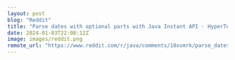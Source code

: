 ```yaml
---
layout: post
blog: "Reddit"
title: "Parse dates with optional parts with Java Instant API · HyperTesto"
date: 2024-01-03T22:08:12Z
image: images/reddit.png
remote_url: "https://www.reddit.com/r/java/comments/18xvmrk/parse_dates_with_optional_parts_with_java_instant/"
---
```

